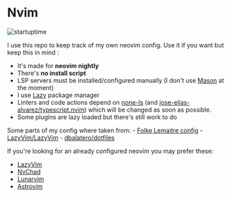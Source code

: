 # Nvim

![startuptime](https://byob.yarr.is/n3wborn/nvim/startuptime)

I use this repo to keep track of my own neovim config.
Use it if you want but keep this in mind :

- It's made for **neovim nightly**
- There's **no install script**
- LSP servers must be installed/configured manually (I don't use [Mason](https://github.com/williamboman/mason.nvim) at the moment)
- I use [Lazy](https://github.com/folke/lazy.nvim) package manager
- Linters and code actions depend on [none-ls](https://github.com/nvimtools/none-ls.nvim) (and [jose-elias-alvarez/typescript.nvim](https://github.com/jose-elias-alvarez/typescript.nvim)) which will be changed as soon as possible.
- Some plugins are lazy loaded but there's still work to do

Some parts of my config where taken from:
    - [Folke Lemaitre config](https://github.com/folke/dot/tree/master/nvim)
    - [LazyVim/LazyVim](https://github.com/LazyVim/LazyVim)
    - [dbalatero/dotfiles](https://github.com/dbalatero/dotfiles)

If you're looking for an already configured neovim you may prefer these:

- [LazyVim](https://github.com/LazyVim/LazyVim)
- [NvChad](https://github.com/NvChad/NvChad)
- [Lunarvim](https://github.com/LunarVim/LunarVim)
- [Astrovim](https://github.com/AstroNvim/AstroNvim)
